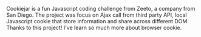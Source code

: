 Cookiejar is a fun Javascript coding challenge from Zeeto, a company from San Diego. The project was focus on Ajax call from third party API, local Javascript cookie that store information and share across different DOM.  Thanks to this project! I've learn so much more about browser cookie.
